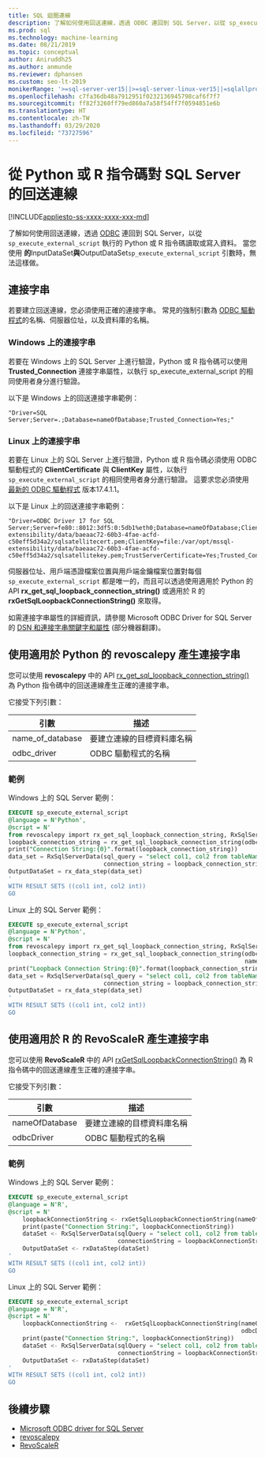 ```yaml
---
title: SQL 迴圈連線
description: 了解如何使用回送連線，透過 ODBC 連回到 SQL Server，以從 sp_execute_external_script 執行的 Python 或 R 指令碼讀取或寫入資料。 當您無法使用 sp_execute_external_script 的 InputDataSet 與 OutputDataSet 引數時，可以這樣做。
ms.prod: sql
ms.technology: machine-learning
ms.date: 08/21/2019
ms.topic: conceptual
author: Aniruddh25
ms.author: anmunde
ms.reviewer: dphansen
ms.custom: seo-lt-2019
monikerRange: '>=sql-server-ver15||>=sql-server-linux-ver15||=sqlallproducts-allversions'
ms.openlocfilehash: c7fa36db48a7912951f0232136945798caf6f7f7
ms.sourcegitcommit: ff82f3260ff79ed860a7a58f54ff7f0594851e6b
ms.translationtype: HT
ms.contentlocale: zh-TW
ms.lasthandoff: 03/29/2020
ms.locfileid: "73727596"
---
```

# <a name="loopback-connection-to-sql-server-from-a-python-or-r-script"></a>從 Python 或 R 指令碼對 SQL Server 的回送連線
[!INCLUDE[appliesto-ss-xxxx-xxxx-xxx-md](../../includes/appliesto-ss-xxxx-xxxx-xxx-md.md)]

了解如何使用回送連線，透過 [ODBC](../../connect/odbc/microsoft-odbc-driver-for-sql-server.md) 連回到 SQL Server，以從 `sp_execute_external_script` 執行的 Python 或 R 指令碼讀取或寫入資料。 當您使用 **的**InputDataSet**與**OutputDataSet`sp_execute_external_script` 引數時，無法這樣做。

## <a name="connection-string"></a>連接字串

若要建立回送連線，您必須使用正確的連接字串。 常見的強制引數為 [ODBC 驅動程式](../../connect/odbc/microsoft-odbc-driver-for-sql-server.md)的名稱、伺服器位址，以及資料庫的名稱。

### <a name="connection-string-on-windows"></a>Windows 上的連接字串

若要在 Windows 上的 SQL Server 上進行驗證，Python 或 R 指令碼可以使用 **Trusted_Connection** 連接字串屬性，以執行 sp_execute_external_script 的相同使用者身分進行驗證。

以下是 Windows 上的回送連接字串範例：

``` 
"Driver=SQL Server;Server=.;Database=nameOfDatabase;Trusted_Connection=Yes;"
```

### <a name="connection-string-on-linux"></a>Linux 上的連接字串

若要在 Linux 上的 SQL Server 上進行驗證，Python 或 R 指令碼必須使用 ODBC 驅動程式的 **ClientCertificate** 與 **ClientKey** 屬性，以執行 `sp_execute_external_script` 的相同使用者身分進行驗證。 這要求您必須使用 [最新的 ODBC 驅動程式](../../connect/odbc/download-odbc-driver-for-sql-server.md) 版本17.4.1.1。

以下是 Linux 上的回送連接字串範例：

```
"Driver=ODBC Driver 17 for SQL Server;Server=fe80::8012:3df5:0:5db1%eth0;Database=nameOfDatabase;ClientCertificate=file:/var/opt/mssql-extensibility/data/baeaac72-60b3-4fae-acfd-c50eff5d34a2/sqlsatellitecert.pem;ClientKey=file:/var/opt/mssql-extensibility/data/baeaac72-60b3-4fae-acfd-c50eff5d34a2/sqlsatellitekey.pem;TrustServerCertificate=Yes;Trusted_Connection=no;Encrypt=Yes"
```

伺服器位址、用戶端憑證檔案位置與用戶端金鑰檔案位置對每個 `sp_execute_external_script` 都是唯一的，而且可以透過使用適用於 Python 的 API **rx_get_sql_loopback_connection_string()** 或適用於 R 的 **rxGetSqlLoopbackConnectionString()** 來取得。

如需連接字串屬性的詳細資訊，請參閱 Microsoft ODBC Driver for SQL Server 的 [DSN 和連接字串關鍵字和屬性](https://docs.microsoft.com/sql/connect/odbc/dsn-connection-string-attribute?view=sql-server-linux-ver15#new-connection-string-keywords-and-connection-attributes) \(部分機器翻譯\)。

## <a name="generate-connection-string-with-revoscalepy-for-python"></a>使用適用於 Python 的 revoscalepy 產生連接字串

您可以使用 **revoscalepy** 中的 API [rx_get_sql_loopback_connection_string()](../python/ref-py-revoscalepy.md) 為 Python 指令碼中的回送連線產生正確的連接字串。

它接受下列引數：

| 引數 | 描述 |
|-|-|
| name_of_database | 要建立連線的目標資料庫名稱 |
| odbc_driver | ODBC 驅動程式的名稱 |

### <a name="examples"></a>範例

Windows 上的 SQL Server 範例：

```sql
EXECUTE sp_execute_external_script
@language = N'Python',
@script = N'
from revoscalepy import rx_get_sql_loopback_connection_string, RxSqlServerData, rx_data_step
loopback_connection_string = rx_get_sql_loopback_connection_string(odbc_driver="SQL Server", name_of_database="DBName")
print("Connection String:{0}".format(loopback_connection_string))
data_set = RxSqlServerData(sql_query = "select col1, col2 from tableName",
                           connection_string = loopback_connection_string)
OutputDataSet = rx_data_step(data_set)
'
WITH RESULT SETS ((col1 int, col2 int))
GO
```

Linux 上的 SQL Server 範例：

```sql
EXECUTE sp_execute_external_script
@language = N'Python',
@script = N'
from revoscalepy import rx_get_sql_loopback_connection_string, RxSqlServerData, rx_data_step
loopback_connection_string = rx_get_sql_loopback_connection_string(odbc_driver="ODBC Driver 17 for SQL Server",
                                                                   name_of_database="DBName")
print("Loopback Connection String:{0}".format(loopback_connection_string))
data_set = RxSqlServerData(sql_query = "select col1, col2 from tableName",
                           connection_string = loopback_connection_string)
OutputDataSet = rx_data_step(data_set)
'
WITH RESULT SETS ((col1 int, col2 int))
GO
```

## <a name="generate-connection-string-with-revoscaler-for-r"></a>使用適用於 R 的 RevoScaleR 產生連接字串

您可以使用 **RevoScaleR** 中的 API [rxGetSqlLoopbackConnectionString()](../r/ref-r-revoscaler.md) 為 R 指令碼中的回送連線產生正確的連接字串。

它接受下列引數：

| 引數 | 描述 |
|-|-|
| nameOfDatabase | 要建立連線的目標資料庫名稱 |
| odbcDriver | ODBC 驅動程式的名稱 |

### <a name="examples"></a>範例

Windows 上的 SQL Server 範例：

```sql
EXECUTE sp_execute_external_script
@language = N'R',
@script = N'
    loopbackConnectionString <- rxGetSqlLoopbackConnectionString(nameOfDatabase="DBName", odbcDriver ="SQL Server")
    print(paste("Connection String:", loopbackConnectionString))
    dataSet <- RxSqlServerData(sqlQuery = "select col1, col2 from tableName",
                               connectionString = loopbackConnectionString)
    OutputDataSet <- rxDataStep(dataSet)
'
WITH RESULT SETS ((col1 int, col2 int))
GO
```

Linux 上的 SQL Server 範例：

```sql
EXECUTE sp_execute_external_script
@language = N'R',
@script = N'
    loopbackConnectionString <-  rxGetSqlLoopbackConnectionString(nameOfDatabase="DBName", 
                                                                  odbcDriver ="ODBC Driver 17 for SQL Server")
    print(paste("Connection String:", loopbackConnectionString))
    dataSet <- RxSqlServerData(sqlQuery = "select col1, col2 from tableName", 
                               connectionString = loopbackConnectionString)
    OutputDataSet <- rxDataStep(dataSet)
'
WITH RESULT SETS ((col1 int, col2 int))
GO
```

## <a name="next-steps"></a>後續步驟

+ [Microsoft ODBC driver for SQL Server](../../connect/odbc/microsoft-odbc-driver-for-sql-server.md)
+ [revoscalepy](../python/ref-py-revoscalepy.md)
+ [RevoScaleR](../r/ref-r-revoscaler.md)
